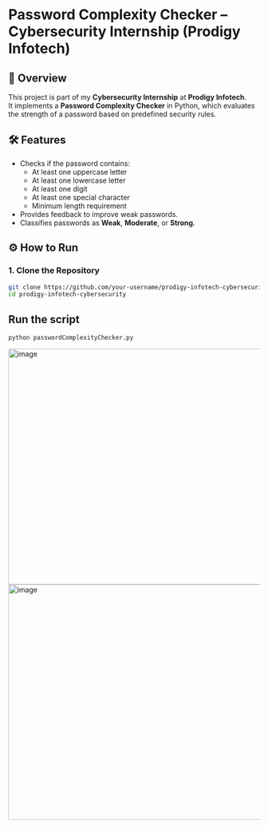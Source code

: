   # Password Complexity Checker – Cybersecurity Internship (Prodigy Infotech)

## 📌 Overview
This project is part of my **Cybersecurity Internship** at **Prodigy Infotech**.  
It implements a **Password Complexity Checker** in Python, which evaluates the strength of a password based on predefined security rules.

## 🛠 Features
- Checks if the password contains:
  - At least one uppercase letter
  - At least one lowercase letter
  - At least one digit
  - At least one special character
  - Minimum length requirement
- Provides feedback to improve weak passwords.
- Classifies passwords as **Weak**, **Moderate**, or **Strong**.


## ⚙️ How to Run
### **1. Clone the Repository**
```bash
git clone https://github.com/your-username/prodigy-infotech-cybersecurity.git
cd prodigy-infotech-cybersecurity
```
## Run the script
```bash
python passwordComplexityChecker.py
```

<img width="625" height="473" alt="image" src="https://github.com/user-attachments/assets/e23149e6-a513-4372-9540-663ecc42afc6" />

<img width="624" height="472" alt="image" src="https://github.com/user-attachments/assets/53e244e9-856b-4c8f-9978-bf3d2e3abb6f" />
